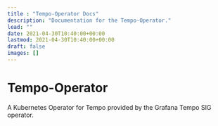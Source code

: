 ```yaml
---
title : "Tempo-Operator Docs"
description: "Documentation for the Tempo-Operator."
lead: ""
date: 2021-04-30T10:40:00+00:00
lastmod: 2021-04-30T10:40:00+00:00
draft: false
images: []
---
```


# Tempo-Operator

A Kubernetes Operator for Tempo provided by the Grafana Tempo SIG operator.

